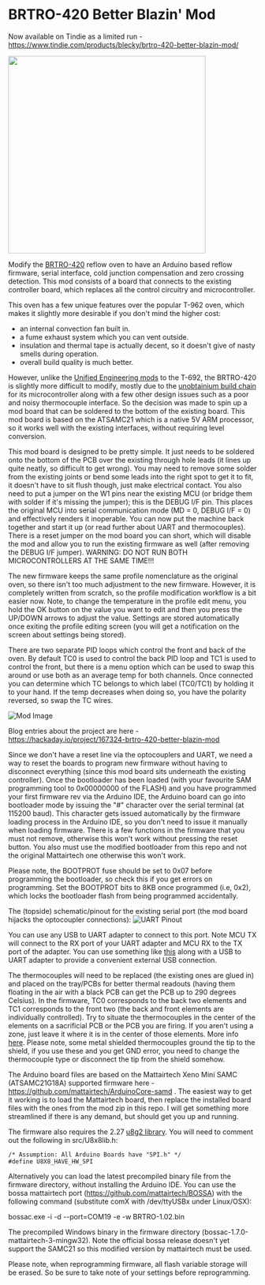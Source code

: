 # BRTRO-420 Better Blazin' Mod

Now available on Tindie as a limited run - https://www.tindie.com/products/blecky/brtro-420-better-blazin-mod/

<img src="https://cdn.hackaday.io/images/192931573971102114.jpg" width="400">

Modify the [BRTRO-420](http://www.charmhigh-tech.com/sale-7840318-hot-2500w-reflow-oven-brt-420-charmhigh-hot-air-infrared-300-300mm-soldering-rework-station.html) reflow oven to have an Arduino based reflow firmware, serial interface, cold junction compensation and zero crossing detection. This mod consists of a board that connects to the existing controller board, which replaces all the control circuitry and microcontroller.

This oven has a few unique features over the popular T-962 oven, which makes it slightly more desirable if you don't mind the higher cost:
 - an internal convection fan built in.
 - a fume exhaust system which you can vent outside.
 - insulation and thermal tape is actually decent, so it doesn't give of nasty smells during operation.
 - overall build quality is much better.
 
However, unlike the [Unified Engineering mods](https://github.com/UnifiedEngineering/T-962-improvements) to the T-692, the BRTRO-420 is slightly more difficult to modify, mostly due to the [unobtainium build chain](https://hackaday.io/project/167324-brtro-420-better-blazin-mod/log/167780-whats-going-to-happen) for its microcontroller along with a few other design issues such as a poor and noisy thermocouple interface. So the decision was made to spin up a mod board that can be soldered to the bottom of the existing board. This mod board is based on the ATSAMC21 which is a native 5V ARM processor, so it works well with the existing interfaces, without requiring level conversion.

This mod board is designed to be pretty simple. It just needs to be soldered onto the bottom of the PCB over the existing through hole leads (it lines up quite neatly, so difficult to get wrong). You may need to remove some solder from the existing joints or bend some leads into the right spot to get it to fit, it doesn't have to sit flush though, just make electrical contact. You also need to put a jumper on the W1 pins near the existing MCU (or bridge them with solder if it's missing the jumper); this is the DEBUG I/F pin. This places the original MCU into serial communication mode (MD = 0, DEBUG I/F = 0) and effectively renders it inoperable. You can now put the machine back together and start it up (or read further about UART and thermocouples). There is a reset jumper on the mod board you can short, which will disable the mod and allow you to run the existing firmware as well (after removing the DEBUG I/F jumper). WARNING: DO NOT RUN BOTH MICROCONTROLLERS AT THE SAME TIME!!!

The new firmware keeps the same profile nomenclature as the original oven, so there isn't too much adjustment to the new firmware. However, it is completely written from scratch, so the profile modification workflow is a bit easier now. Note, to change the temperature in the profile edit menu, you hold the OK button on the value you want to edit and then you press the UP/DOWN arrows to adjust the value. Settings are stored automatically once exiting the profile editing screen (you will get a notification on the screen about settings being stored). 

There are two separate PID loops which control the front and back of the oven. By default TC0 is used to control the back PID loop and TC1 is used to control the front, but there is a menu option which can be used to swap this around or use both as an average temp for both channels. Once connected you can determine which TC belongs to which label (TC0/TC1) by holding it to your hand. If the temp decreases when doing so, you have the polarity reversed, so swap the TC wires.

![Mod Image](https://cdn.hackaday.io/images/2437681569845054828.jpg)

Blog entries about the project are here - https://hackaday.io/project/167324-brtro-420-better-blazin-mod

Since we don't have a reset line via the optocouplers and UART, we need a way to reset the boards to program new firmware without having to disconnect everything (since this mod board sits underneath the existing controller). Once the bootloader has been loaded (with your favourite SAM programming tool to 0x00000000 of the FLASH) and you have programmed your first firmware rev via the Arduino IDE, the Arduino board can go into bootloader mode by issuing the "#" character over the serial terminal (at 115200 baud). This character gets issued automatically by the firmware loading process in the Arduino IDE, so you don't need to issue it manually when loading firmware. There is a few functions in the firmware that you must not remove, otherwise this won't work without pressing the reset button. You also must use the modified bootloader from this repo and not the original Mattairtech one otherwise this won't work.

Please note, the BOOTPROT fuse should be set to 0x07 before programming the bootloader, so check this if you get errors on programming. Set the BOOTPROT bits to 8KB once programmed (i.e, 0x2), which locks the bootloader flash from being programmed accidentally.

The (topside) schematic/pinout for the existing serial port (the mod board hijacks the optocoupler connections):
![UART Pinout](https://cdn.hackaday.io/images/5605181570455859567.png)

You can use any USB to UART adapter to connect to this port. Note MCU TX will connect to the RX port of your UART adapter and MCU RX to the TX port of the adapter. You can use something like [this](https://uk.rs-online.com/web/p/type-b-usb-connectors/1246393/) along with a USB to UART adapter to provide a convenient external USB connection. 

The thermocouples will need to be replaced (the existing ones are glued in) and placed on the tray/PCBs for better thermal readouts (having them floating in the air with a black PCB can get the PCB up to 290 degrees Celsius). In the firmware, TC0 corresponds to the back two elements and TC1 corresponds to the front two (the back and front elements are individually controlled). Try to situate the thermocouples in the center of the elements on a sacrificial PCB or the PCB you are firing. If you aren't using a zone, just leave it where it is in the center of those elements. More info [here](https://hackaday.io/project/167324-brtro-420-better-blazin-mod/log/170604-getting-baked-gets-you-routed). Please note, some metal shielded thermocouples ground the tip to the shield, if you use these and you get GND error, you need to change the thermocouple type or disconnect the tip from the shield somehow.

The Arduino board files are based on the Mattairtech Xeno Mini SAMC (ATSAMC21G18A) supported firmware here - https://github.com/mattairtech/ArduinoCore-samd . The easiest way to get it working is to load the Mattairtech board, then replace the installed board files with the ones from the mod zip in this repo. I will get something more streamlined if there is any demand, but should get you up and running.

The firmware also requires the 2.27 [u8g2 library](https://github.com/olikraus/U8g2_Arduino). You will need to comment out the following in src/U8x8lib.h:

```
/* Assumption: All Arduino Boards have "SPI.h" */
#define U8X8_HAVE_HW_SPI
```

Alternatively you can load the latest precompiled binary file from the firmware directory, without installing the Arduino IDE. You can use the bossa mattairtech port (https://github.com/mattairtech/BOSSA) with the following command (substitute comX with /dev/ttyUSBx under Linux/OSX):

bossac.exe -i -d --port=COM19 -e -w BRTRO-1.02.bin

The precompiled Windows binary in the firmware directory (bossac-1.7.0-mattairtech-3-mingw32). Note the official bossa release doesn't yet support the SAMC21 so this modified version by mattairtech must be used.

Please note, when reprogramming firmware, all flash variable storage will be erased. So be sure to take note of your settings before reprogramming.
